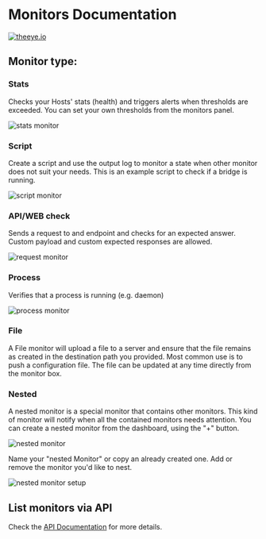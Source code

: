 # Monitors Documentation

[![theeye.io](https://theeye.io/img/logo2.png)](https://theeye.io/en/index.html)

## Monitor type: 

### Stats

Checks your Hosts' stats \(health\) and triggers alerts when thresholds are exceeded. You can set your own thresholds from the monitors panel.

![stats monitor](/images/monitor_stats.gif)

### Script

Create a script and use the output log to monitor a state when other monitor does not suit your needs. This is an example script to check if a bridge is running.

![script monitor](/images/monitor_script.gif)

### API/WEB check

Sends a request to and endpoint and checks for an expected answer. Custom payload and custom expected responses are allowed.

![request monitor](/images/web_api.gif)

### Process

Verifies that a process is running \(e.g. daemon\)

![process monitor](/images/monitor_process.gif)

### File

A File monitor will upload a file to a server and ensure that the file remains as created in the destination path you provided. Most common use is to push a configuration file. The file can be updated at any time directly from the monitor box.

### Nested

A nested monitor is a special monitor that contains other monitors. This kind of monitor will notify when all the contained monitors needs attention. You can create a nested monitor from the dashboard, using the "+" button.

![nested monitor](/images/nestedmonitors.jpg)

Name your "nested Monitor" or copy an already created one. Add or remove the monitor you'd like to nest.

![nested monitor setup](/images/nestedmonitorssetup.jpg)

## List monitors via API

Check the [API Documentation](/integrations/api/list_monitors_via_api) for more details.
